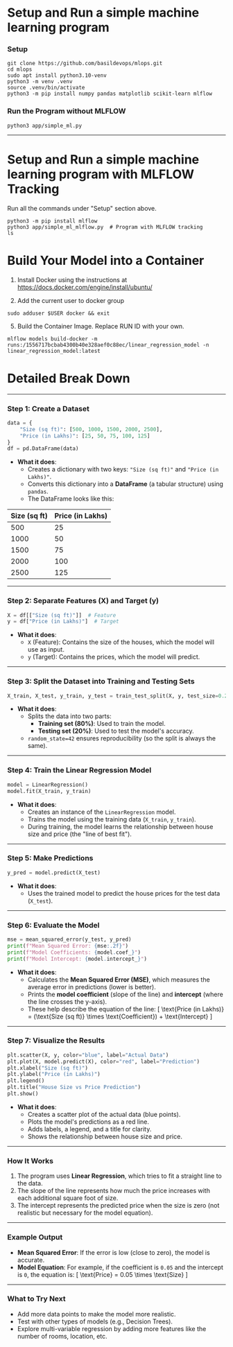 # Setup and Run a simple machine learning program
### Setup
```
git clone https://github.com/basildevops/mlops.git
cd mlops
sudo apt install python3.10-venv
python3 -m venv .venv
source .venv/bin/activate
python3 -m pip install numpy pandas matplotlib scikit-learn mlflow
```

### Run the Program without MLFLOW
```
python3 app/simple_ml.py
```
---


# Setup and Run a simple machine learning program with MLFLOW Tracking

Run all the commands under "Setup" section above.

```
python3 -m pip install mlflow
python3 app/simple_ml_mlflow.py  # Program with MLFLOW tracking
ls
```

# Build Your Model into a Container

1. Install Docker using the instructions at https://docs.docker.com/engine/install/ubuntu/

2. Add the current user to docker group

```sudo adduser $USER docker && exit```

5. Build the Container Image. Replace RUN ID with your own.

```mlflow models build-docker -m runs:/1556717bcbab4300b40e328aef0c88ec/linear_regression_model -n linear_regression_model:latest```

# Detailed Break Down
---

### **Step 1: Create a Dataset**
```python
data = {
    "Size (sq ft)": [500, 1000, 1500, 2000, 2500],
    "Price (in Lakhs)": [25, 50, 75, 100, 125]
}
df = pd.DataFrame(data)
```
- **What it does**: 
  - Creates a dictionary with two keys: `"Size (sq ft)"` and `"Price (in Lakhs)"`.
  - Converts this dictionary into a **DataFrame** (a tabular structure) using `pandas`. 
  - The DataFrame looks like this:

| Size (sq ft) | Price (in Lakhs) |
|--------------|------------------|
| 500          | 25               |
| 1000         | 50               |
| 1500         | 75               |
| 2000         | 100              |
| 2500         | 125              |

---

### **Step 2: Separate Features (X) and Target (y)**
```python
X = df[["Size (sq ft)"]]  # Feature
y = df["Price (in Lakhs)"]  # Target
```
- **What it does**:
  - `X` (Feature): Contains the size of the houses, which the model will use as input.
  - `y` (Target): Contains the prices, which the model will predict.

---

### **Step 3: Split the Dataset into Training and Testing Sets**
```python
X_train, X_test, y_train, y_test = train_test_split(X, y, test_size=0.2, random_state=42)
```
- **What it does**:
  - Splits the data into two parts:
    - **Training set (80%)**: Used to train the model.
    - **Testing set (20%)**: Used to test the model's accuracy.
  - `random_state=42` ensures reproducibility (so the split is always the same).

---

### **Step 4: Train the Linear Regression Model**
```python
model = LinearRegression()
model.fit(X_train, y_train)
```
- **What it does**:
  - Creates an instance of the `LinearRegression` model.
  - Trains the model using the training data (`X_train`, `y_train`).
  - During training, the model learns the relationship between house size and price (the "line of best fit").

---

### **Step 5: Make Predictions**
```python
y_pred = model.predict(X_test)
```
- **What it does**:
  - Uses the trained model to predict the house prices for the test data (`X_test`).

---

### **Step 6: Evaluate the Model**
```python
mse = mean_squared_error(y_test, y_pred)
print(f"Mean Squared Error: {mse:.2f}")
print(f"Model Coefficients: {model.coef_}")
print(f"Model Intercept: {model.intercept_}")
```
- **What it does**:
  - Calculates the **Mean Squared Error (MSE)**, which measures the average error in predictions (lower is better).
  - Prints the **model coefficient** (slope of the line) and **intercept** (where the line crosses the y-axis).
  - These help describe the equation of the line: 
    \[
    \text{Price (in Lakhs)} = (\text{Size (sq ft)} \times \text{Coefficient}) + \text{Intercept}
    \]

---

### **Step 7: Visualize the Results**
```python
plt.scatter(X, y, color="blue", label="Actual Data")
plt.plot(X, model.predict(X), color="red", label="Prediction")
plt.xlabel("Size (sq ft)")
plt.ylabel("Price (in Lakhs)")
plt.legend()
plt.title("House Size vs Price Prediction")
plt.show()
```
- **What it does**:
  - Creates a scatter plot of the actual data (blue points).
  - Plots the model's predictions as a red line.
  - Adds labels, a legend, and a title for clarity.
  - Shows the relationship between house size and price.

---

### **How It Works**
1. The program uses **Linear Regression**, which tries to fit a straight line to the data.
2. The slope of the line represents how much the price increases with each additional square foot of size.
3. The intercept represents the predicted price when the size is zero (not realistic but necessary for the model equation).

---

### Example Output
- **Mean Squared Error**: If the error is low (close to zero), the model is accurate.
- **Model Equation**: For example, if the coefficient is `0.05` and the intercept is `0`, the equation is:
  \[
  \text{Price} = 0.05 \times \text{Size}
  \]

---

### What to Try Next
- Add more data points to make the model more realistic.
- Test with other types of models (e.g., Decision Trees).
- Explore multi-variable regression by adding more features like the number of rooms, location, etc.
